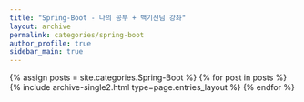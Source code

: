 ```yaml
---
title: "Spring-Boot - 나의 공부 + 백기선님 강좌"
layout: archive
permalink: categories/spring-boot
author_profile: true
sidebar_main: true
---
```


{% assign posts = site.categories.Spring-Boot %}
{% for post in posts %} {% include archive-single2.html type=page.entries_layout %} {% endfor %}

